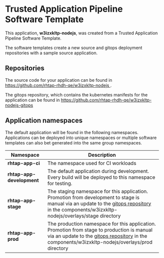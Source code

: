 # Trusted Application Pipeline Software Template

This application, **w3izxkltp-nodejs**, was created from a Trusted Application Pipeline Software Template.

The software templates create a new source and gitops deployment repositories with a sample source application. 

## Repositories

The source code for your application can be found in [https://github.com/rhtap-rhdh-qe/w3izxkltp-nodejs ](https://github.com/rhtap-rhdh-qe/w3izxkltp-nodejs ).
 
The gitops repository, which contains the kubernetes manifests for the application can be found in 
[https://github.com/rhtap-rhdh-qe/w3izxkltp-nodejs-gitops ](https://github.com/rhtap-rhdh-qe/w3izxkltp-nodejs-gitops ) 

## Application namespaces 

The default application will be found in the following namespaces. Applications can be deployed into unique namespaces or multiple software templates can also bet generated into the same group namespaces.  

|  Namespace   |  Description   |  
| -------- | -------- |
| **rhtap-app-ci** | The namespace used for CI workloads |
| **rhtap-app-development** | The default application during development. Every build will be deployed to this namespace for testing. |
| **rhtap-app-stage** | The staging namespace for this application. Promotion from development to stage is manual via an update to the [gitops repository](https://github.com/rhtap-rhdh-qe/w3izxkltp-nodejs-gitops ) in the components/w3izxkltp-nodejs/overlays/stage directory |
| **rhtap-app-prod** | The production namespace for this application. Promotion from stage to production is manual via an update to the [gitops repository](https://github.com/rhtap-rhdh-qe/w3izxkltp-nodejs-gitops ) in the components/w3izxkltp-nodejs/overlays/prod directory |